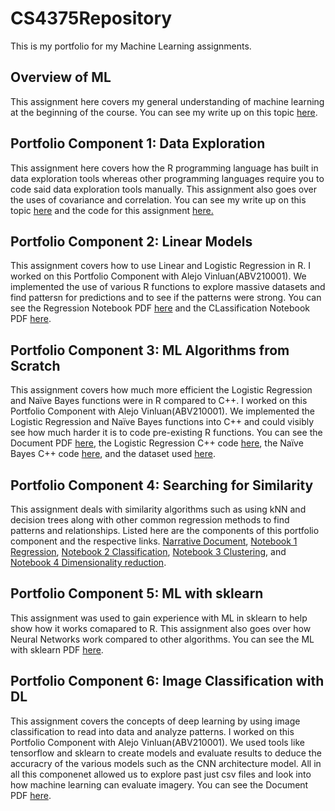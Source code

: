 # CS4375Repository
This is my portfolio for my Machine Learning assignments.

## Overview of ML

This assignment here covers my general understanding of machine learning at the beginning of the course.
You can see my write up on this topic [here](OverviewofML.pdf).

## Portfolio Component 1: Data Exploration 

This assignment here covers how the R programming language has built in data exploration tools whereas other programming languages require you to code said data exploration tools manually. This assignment also goes over the uses of covariance and correlation. You can see my write up on this topic [here](CSMLComponent1.pdf) and the code for this assignment [here.](CSMLComp1.cpp)

## Portfolio Component 2: Linear Models

This assignment covers how to use Linear and Logistic Regression in R. I worked on this Portfolio Component with Alejo Vinluan(ABV210001). We implemented the use of various R functions to explore massive datasets and find pattersn for predictions and to see if the patterns were strong. You can see the Regression Notebook PDF [here](Regression.pdf) and the CLassification Notebook PDF [here](Classification.pdf).

## Portfolio Component 3: ML Algorithms from Scratch 

This assignment covers how much more efficient the Logistic Regression and Naïve Bayes functions were in R compared to C++. I worked on this Portfolio Component with Alejo Vinluan(ABV210001). We implemented the Logistic Regression and Naïve Bayes functions into C++ and could visibly see how much harder it is to code pre-existing R functions. You can see the Document PDF [here](MLAlgosFromScratch.pdf), the Logistic Regression C++ code [here](MLAlgosFromScratch.cpp), the Naïve Bayes C++ code [here](naive_bayes.cpp), and the dataset used [here](titanic_project.csv).

## Portfolio Component 4: Searching for Similarity

This assignment deals with similarity algorithms such as using kNN and decision trees along with other common regression methods to find patterns and relationships. Listed here are the components of this portfolio component and the respective links. [Narrative Document](CS_4375_Ensemble_Assignment.pdf), [Notebook 1 Regression](SimilarityRegression.pdf), [Notebook 2 Classification](wxa200000_similarity_algorithms.pdf), [Notebook 3 Clustering](Notebook_3_Clustering.pdf), and [Notebook 4 Dimensionality reduction](PCA_LDA.pdf). 

## Portfolio Component 5: ML with sklearn

This assignment was used to gain experience with ML in sklearn to help show how it works comapared to R. This assignment also goes over how Neural Networks work compared to other algorithms. You can see the ML with sklearn PDF [here](MLWithsklearn.pdf).     

## Portfolio Component 6: Image Classification with DL

This assignment covers the concepts of deep learning by using image classification to read into data and analyze patterns. I worked on this Portfolio Component with Alejo Vinluan(ABV210001). We used tools like tensorflow and sklearn to create models and evaluate results to deduce the accuracry of the various models such as the CNN architecture model. All in all this componenet allowed us to explore past just csv files and look into how machine learning can evaluate imagery. You can see the Document PDF [here](ImageClassification_abv210001_dxa190032.pdf).
